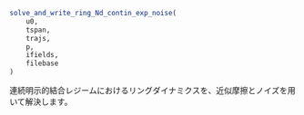 ```julia
solve_and_write_ring_Nd_contin_exp_noise(
    u0,
    tspan,
    trajs,
    p,
    ifields,
    filebase
)

```

連続明示的結合レジームにおけるリングダイナミクスを、近似摩擦とノイズを用いて解決します。
